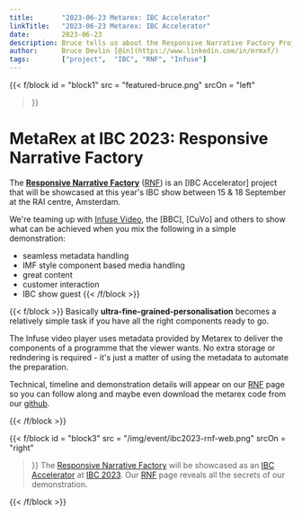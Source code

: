 ```yaml
---
title:       "2023-06-23 Metarex: IBC Accelerator"
linkTitle:   "2023-06-23 Metarex: IBC Accelerator"
date:        2023-06-23
description: Bruce tells us about the Responsive Narrative Factory Project for IBC 2023.
author:      Bruce Devlin [@in](https://www.linkedin.com/in/mrmxf/)
tags:        ["project",  "IBC", "RNF", "Infuse"]
---
```


<!-- ####################################################################### -->
{{< f/block
  id       = "block1"
  src      = "featured-bruce.png"
  srcOn    = "left"
>}}
# MetaRex at IBC 2023: Responsive Narrative Factory

The **[Responsive Narrative Factory]** ([RNF](/docs/ibc2023)) is an [IBC Accelerator] project that will
be showcased at this year's IBC show between 15 & 18 September at the RAI
centre, Amsterdam.

We're teaming up with [Infuse Video], the [BBC], [CuVo] and others to show what
can be achieved when you mix the following in a simple demonstration:

* seamless metadata handling
* IMF style component based media handling
* great content
* customer interaction
* IBC show guest
{{< /f/block >}}
<!-- ####################################################################### -->
{{< f/block  >}}
Basically **ultra-fine-grained-personalisation** becomes a relatively simple
task if you have all the right components ready to go.

The Infuse video player uses metadata provided by Metarex to deliver the
components of a programme that the viewer wants. No extra storage or redndering
is required - it's just a matter of using the metadata to automate the
preparation.

Technical, timeline and demonstration details will appear on our [RNF] page so
you can follow along and maybe even download the metarex code from our [github].

[Responsive Narrative Factory]: https://show.ibc.org/accelerator-media-innovation-programme/accelerator-project-responsive-narrative-factory
[RNF]:                          /docs/ibc2023/
{{< /f/block >}}
<!-- ####################################################################### -->
{{< f/block
  id       = "block3"
  src      = "/img/event/ibc2023-rnf-web.png"
  srcOn    = "right"
>}}
The [Responsive Narrative
Factory](https://show.ibc.org/accelerator-media-innovation-programme/accelerator-project-responsive-narrative-factory)
will be showcased as an [IBC
Accelerator](https://show.ibc.org/accelerator-media-innovation-programme) at
[IBC 2023](https://show.ibc.org/). Our [RNF](/docs/ibc2023/) page reveals all
the secrets of our demonstration.


[github]:                       https://github.com/metarex-media
[IBC]:                          https://show.ibc.org/
[Infuse Video]:                 https://www.infuse.video/
[MPTS2023]:                     /blog/2023/05/04/2023-05-04-metarex-mpts-2023-may-mega-update/
[RNF]:                          /docs/ibc2023/
{{< /f/block >}}